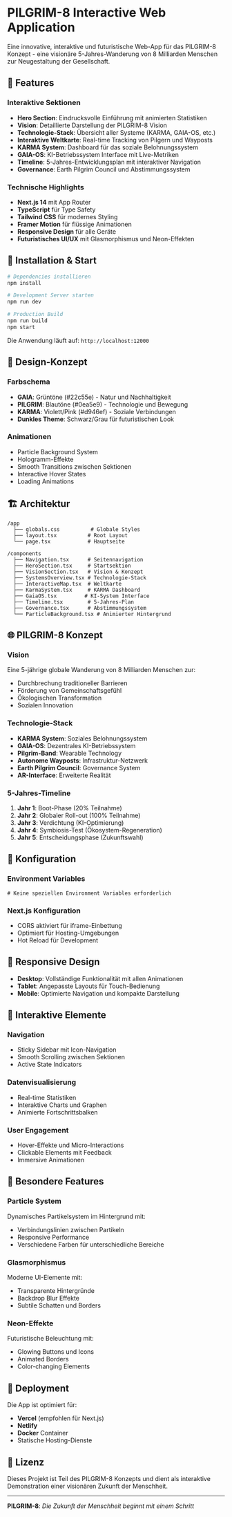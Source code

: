 # PILGRIM-8 Interactive Web Application

Eine innovative, interaktive und futuristische Web-App für das PILGRIM-8 Konzept - eine visionäre 5-Jahres-Wanderung von 8 Milliarden Menschen zur Neugestaltung der Gesellschaft.

## 🌟 Features

### Interaktive Sektionen
- **Hero Section**: Eindrucksvolle Einführung mit animierten Statistiken
- **Vision**: Detaillierte Darstellung der PILGRIM-8 Vision
- **Technologie-Stack**: Übersicht aller Systeme (KARMA, GAIA-OS, etc.)
- **Interaktive Weltkarte**: Real-time Tracking von Pilgern und Wayposts
- **KARMA System**: Dashboard für das soziale Belohnungssystem
- **GAIA-OS**: KI-Betriebssystem Interface mit Live-Metriken
- **Timeline**: 5-Jahres-Entwicklungsplan mit interaktiver Navigation
- **Governance**: Earth Pilgrim Council und Abstimmungssystem

### Technische Highlights
- **Next.js 14** mit App Router
- **TypeScript** für Type Safety
- **Tailwind CSS** für modernes Styling
- **Framer Motion** für flüssige Animationen
- **Responsive Design** für alle Geräte
- **Futuristisches UI/UX** mit Glasmorphismus und Neon-Effekten

## 🚀 Installation & Start

```bash
# Dependencies installieren
npm install

# Development Server starten
npm run dev

# Production Build
npm run build
npm start
```

Die Anwendung läuft auf: `http://localhost:12000`

## 🎨 Design-Konzept

### Farbschema
- **GAIA**: Grüntöne (#22c55e) - Natur und Nachhaltigkeit
- **PILGRIM**: Blautöne (#0ea5e9) - Technologie und Bewegung  
- **KARMA**: Violett/Pink (#d946ef) - Soziale Verbindungen
- **Dunkles Theme**: Schwarz/Grau für futuristischen Look

### Animationen
- Particle Background System
- Hologramm-Effekte
- Smooth Transitions zwischen Sektionen
- Interactive Hover States
- Loading Animations

## 🏗️ Architektur

```
/app
  ├── globals.css          # Globale Styles
  ├── layout.tsx          # Root Layout
  └── page.tsx            # Hauptseite

/components
  ├── Navigation.tsx      # Seitennavigation
  ├── HeroSection.tsx     # Startsektion
  ├── VisionSection.tsx   # Vision & Konzept
  ├── SystemsOverview.tsx # Technologie-Stack
  ├── InteractiveMap.tsx  # Weltkarte
  ├── KarmaSystem.tsx     # KARMA Dashboard
  ├── GaiaOS.tsx         # KI-System Interface
  ├── Timeline.tsx        # 5-Jahres-Plan
  ├── Governance.tsx      # Abstimmungssystem
  └── ParticleBackground.tsx # Animierter Hintergrund
```

## 🌐 PILGRIM-8 Konzept

### Vision
Eine 5-jährige globale Wanderung von 8 Milliarden Menschen zur:
- Durchbrechung traditioneller Barrieren
- Förderung von Gemeinschaftsgefühl
- Ökologischen Transformation
- Sozialen Innovation

### Technologie-Stack
- **KARMA System**: Soziales Belohnungssystem
- **GAIA-OS**: Dezentrales KI-Betriebssystem
- **Pilgrim-Band**: Wearable Technology
- **Autonome Wayposts**: Infrastruktur-Netzwerk
- **Earth Pilgrim Council**: Governance System
- **AR-Interface**: Erweiterte Realität

### 5-Jahres-Timeline
1. **Jahr 1**: Boot-Phase (20% Teilnahme)
2. **Jahr 2**: Globaler Roll-out (100% Teilnahme)
3. **Jahr 3**: Verdichtung (KI-Optimierung)
4. **Jahr 4**: Symbiosis-Test (Ökosystem-Regeneration)
5. **Jahr 5**: Entscheidungsphase (Zukunftswahl)

## 🔧 Konfiguration

### Environment Variables
```env
# Keine speziellen Environment Variables erforderlich
```

### Next.js Konfiguration
- CORS aktiviert für iframe-Einbettung
- Optimiert für Hosting-Umgebungen
- Hot Reload für Development

## 📱 Responsive Design

- **Desktop**: Vollständige Funktionalität mit allen Animationen
- **Tablet**: Angepasste Layouts für Touch-Bedienung
- **Mobile**: Optimierte Navigation und kompakte Darstellung

## 🎯 Interaktive Elemente

### Navigation
- Sticky Sidebar mit Icon-Navigation
- Smooth Scrolling zwischen Sektionen
- Active State Indicators

### Datenvisualisierung
- Real-time Statistiken
- Interaktive Charts und Graphen
- Animierte Fortschrittsbalken

### User Engagement
- Hover-Effekte und Micro-Interactions
- Clickable Elements mit Feedback
- Immersive Animationen

## 🌟 Besondere Features

### Particle System
Dynamisches Partikelsystem im Hintergrund mit:
- Verbindungslinien zwischen Partikeln
- Responsive Performance
- Verschiedene Farben für unterschiedliche Bereiche

### Glasmorphismus
Moderne UI-Elemente mit:
- Transparente Hintergründe
- Backdrop Blur Effekte
- Subtile Schatten und Borders

### Neon-Effekte
Futuristische Beleuchtung mit:
- Glowing Buttons und Icons
- Animated Borders
- Color-changing Elements

## 🚀 Deployment

Die App ist optimiert für:
- **Vercel** (empfohlen für Next.js)
- **Netlify**
- **Docker** Container
- Statische Hosting-Dienste

## 📄 Lizenz

Dieses Projekt ist Teil des PILGRIM-8 Konzepts und dient als interaktive Demonstration einer visionären Zukunft der Menschheit.

---

**PILGRIM-8**: *Die Zukunft der Menschheit beginnt mit einem Schritt*